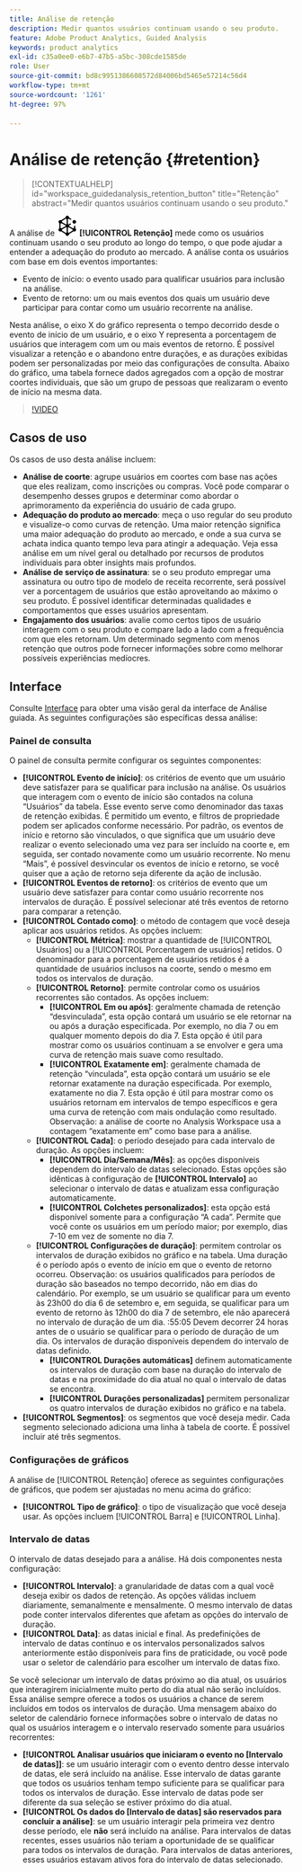 ```yaml
---
title: Análise de retenção
description: Medir quantos usuários continuam usando o seu produto.
feature: Adobe Product Analytics, Guided Analysis
keywords: product analytics
exl-id: c35a0ee0-e6b7-47b5-a5bc-308cde1585de
role: User
source-git-commit: bd8c9951386608572d84006bd5465e57214c56d4
workflow-type: tm+mt
source-wordcount: '1261'
ht-degree: 97%

---
```


# Análise de retenção {#retention}

<!-- markdownlint-disable MD034 -->

>[!CONTEXTUALHELP]
>id="workspace_guidedanalysis_retention_button"
>title="Retenção"
>abstract="Medir quantos usuários continuam usando o seu produto."

<!-- markdownlint-enable MD034 -->

A análise de ![Retention](/help/assets/icons/Retention.svg) **[!UICONTROL Retenção]** mede como os usuários continuam usando o seu produto ao longo do tempo, o que pode ajudar a entender a adequação do produto ao mercado. A análise conta os usuários com base em dois eventos importantes:

* Evento de início: o evento usado para qualificar usuários para inclusão na análise.
* Evento de retorno: um ou mais eventos dos quais um usuário deve participar para contar como um usuário recorrente na análise.

Nesta análise, o eixo X do gráfico representa o tempo decorrido desde o evento de início de um usuário, e o eixo Y representa a porcentagem de usuários que interagem com um ou mais eventos de retorno. É possível visualizar a retenção e o abandono entre durações, e as durações exibidas podem ser personalizadas por meio das configurações de consulta. Abaixo do gráfico, uma tabela fornece dados agregados com a opção de mostrar coortes individuais, que são um grupo de pessoas que realizaram o evento de início na mesma data.

>[!VIDEO](https://video.tv.adobe.com/v/3435783/?captions=por_br&quality=12&learn=on)


## Casos de uso

Os casos de uso desta análise incluem:

* **Análise de coorte**: agrupe usuários em coortes com base nas ações que eles realizam, como inscrições ou compras. Você pode comparar o desempenho desses grupos e determinar como abordar o aprimoramento da experiência do usuário de cada grupo.
* **Adequação do produto ao mercado**: meça o uso regular do seu produto e visualize-o como curvas de retenção. Uma maior retenção significa uma maior adequação do produto ao mercado, e onde a sua curva se achata indica quanto tempo leva para atingir a adequação. Veja essa análise em um nível geral ou detalhado por recursos de produtos individuais para obter insights mais profundos.
* **Análise de serviço de assinatura**: se o seu produto empregar uma assinatura ou outro tipo de modelo de receita recorrente, será possível ver a porcentagem de usuários que estão aproveitando ao máximo o seu produto. É possível identificar determinadas qualidades e comportamentos que esses usuários apresentam.
* **Engajamento dos usuários**: avalie como certos tipos de usuário interagem com o seu produto e compare lado a lado com a frequência com que eles retornam. Um determinado segmento com menos retenção que outros pode fornecer informações sobre como melhorar possíveis experiências medíocres.

## Interface

Consulte [Interface](../overview.md#interface) para obter uma visão geral da interface de Análise guiada. As seguintes configurações são específicas dessa análise:

### Painel de consulta

O painel de consulta permite configurar os seguintes componentes:

* **[!UICONTROL Evento de início]**: os critérios de evento que um usuário deve satisfazer para se qualificar para inclusão na análise. Os usuários que interagem com o evento de início são contados na coluna “Usuários” da tabela. Esse evento serve como denominador das taxas de retenção exibidas. É permitido um evento, e filtros de propriedade podem ser aplicados conforme necessário. Por padrão, os eventos de início e retorno são vinculados, o que significa que um usuário deve realizar o evento selecionado uma vez para ser incluído na coorte e, em seguida, ser contado novamente como um usuário recorrente. No menu “Mais”, é possível desvincular os eventos de início e retorno, se você quiser que a ação de retorno seja diferente da ação de inclusão.
* **[!UICONTROL Eventos de retorno]**: os critérios de evento que um usuário deve satisfazer para contar como usuário recorrente nos intervalos de duração. É possível selecionar até três eventos de retorno para comparar a retenção.
* **[!UICONTROL Contado como]**: o método de contagem que você deseja aplicar aos usuários retidos. As opções incluem: 
   * **[!UICONTROL Métrica]**: mostrar a quantidade de [!UICONTROL Usuários] ou a [!UICONTROL Porcentagem de usuários] retidos. O denominador para a porcentagem de usuários retidos é a quantidade de usuários inclusos na coorte, sendo o mesmo em todos os intervalos de duração.
   * **[!UICONTROL Retorno]**: permite controlar como os usuários recorrentes são contados. As opções incluem: 
      * **[!UICONTROL Em ou após]**: geralmente chamada de retenção “desvinculada”, esta opção contará um usuário se ele retornar na ou após a duração especificada. Por exemplo, no dia 7 ou em qualquer momento depois do dia 7. Esta opção é útil para mostrar como os usuários continuam a se envolver e gera uma curva de retenção mais suave como resultado.
      * **[!UICONTROL Exatamente em]**: geralmente chamada de retenção “vinculada”, esta opção contará um usuário se ele retornar exatamente na duração especificada. Por exemplo, exatamente no dia 7. Esta opção é útil para mostrar como os usuários retornam em intervalos de tempo específicos e gera uma curva de retenção com mais ondulação como resultado. Observação: a análise de coorte no Analysis Workspace usa a contagem “exatamente em” como base para a análise.
   * **[!UICONTROL Cada]**: o período desejado para cada intervalo de duração. As opções incluem: 
      * **[!UICONTROL Dia/Semana/Mês]**: as opções disponíveis dependem do intervalo de datas selecionado. Estas opções são idênticas à configuração de **[!UICONTROL Intervalo]** ao selecionar o intervalo de datas e atualizam essa configuração automaticamente.
      * **[!UICONTROL Colchetes personalizados]**: esta opção está disponível somente para a configuração “A cada”. Permite que você conte os usuários em um período maior; por exemplo, dias 7-10 em vez de somente no dia 7.
   * **[!UICONTROL Configurações de duração]**: permitem controlar os intervalos de duração exibidos no gráfico e na tabela. Uma duração é o período após o evento de início em que o evento de retorno ocorreu. Observação: os usuários qualificados para períodos de duração são baseados no tempo decorrido, não em dias do calendário. Por exemplo, se um usuário se qualificar para um evento às 23h00 do dia 6 de setembro e, em seguida, se qualificar para um evento de retorno às 12h00 do dia 7 de setembro, ele não aparecerá no intervalo de duração de um dia. :55:05 Devem decorrer 24 horas antes de o usuário se qualificar para o período de duração de um dia. Os intervalos de duração disponíveis dependem do intervalo de datas definido.
      * **[!UICONTROL Durações automáticas]** definem automaticamente os intervalos de duração com base na duração do intervalo de datas e na proximidade do dia atual no qual o intervalo de datas se encontra.
      * **[!UICONTROL Durações personalizadas]** permitem personalizar os quatro intervalos de duração exibidos no gráfico e na tabela.
* **[!UICONTROL Segmentos]**: os segmentos que você deseja medir. Cada segmento selecionado adiciona uma linha à tabela de coorte. É possível incluir até três segmentos.

### Configurações de gráficos

A análise de [!UICONTROL Retenção] oferece as seguintes configurações de gráficos, que podem ser ajustadas no menu acima do gráfico:

* **[!UICONTROL Tipo de gráfico]**: o tipo de visualização que você deseja usar. As opções incluem [!UICONTROL Barra] e [!UICONTROL Linha].

### Intervalo de datas

O intervalo de datas desejado para a análise. Há dois componentes nesta configuração:

* **[!UICONTROL Intervalo]**: a granularidade de datas com a qual você deseja exibir os dados de retenção. As opções válidas incluem diariamente, semanalmente e mensalmente. O mesmo intervalo de datas pode conter intervalos diferentes que afetam as opções do intervalo de duração.
* **[!UICONTROL Data]**: as datas inicial e final. As predefinições de intervalo de datas contínuo e os intervalos personalizados salvos anteriormente estão disponíveis para fins de praticidade, ou você pode usar o seletor de calendário para escolher um intervalo de datas fixo.

Se você selecionar um intervalo de datas próximo ao dia atual, os usuários que interagirem inicialmente muito perto do dia atual não serão incluídos. Essa análise sempre oferece a todos os usuários a chance de serem incluídos em todos os intervalos de duração. Uma mensagem abaixo do seletor de calendário fornece informações sobre o intervalo de datas no qual os usuários interagem e o intervalo reservado somente para usuários recorrentes:

* **[!UICONTROL Analisar usuários que iniciaram o evento no [Intervalo de datas]]**: se um usuário interagir com o evento dentro desse intervalo de datas, ele será incluído na análise. Esse intervalo de datas garante que todos os usuários tenham tempo suficiente para se qualificar para todos os intervalos de duração. Esse intervalo de datas pode ser diferente da sua seleção se estiver próximo do dia atual.
* **[!UICONTROL Os dados do [Intervalo de datas] são reservados para concluir a análise]**: se um usuário interagir pela primeira vez dentro desse período, ele **não** será incluído na análise. Para intervalos de datas recentes, esses usuários não teriam a oportunidade de se qualificar para todos os intervalos de duração. Para intervalos de datas anteriores, esses usuários estavam ativos fora do intervalo de datas selecionado.

<!--
## Example

See below for an example of the analysis.

![Retention](../assets/retention.png)

-->
